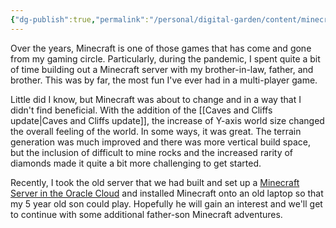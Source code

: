 ```yaml
---
{"dg-publish":true,"permalink":"/personal/digital-garden/content/minecraft/"}
---
```


Over the years, Minecraft is one of those games that has come and gone from my gaming circle. Particularly, during the pandemic, I spent quite a bit of time building out a Minecraft server with my brother-in-law, father, and brother. This was by far, the most fun I've ever had in a multi-player game. 

Little did I know, but Minecraft was about to change and in a way that I didn't find beneficial. With the addition of the [[Caves and Cliffs update\|Caves and Cliffs update]], the increase of Y-axis world size changed the overall feeling of the world. In some ways, it was great. The terrain generation was much improved and there was more vertical build space, but the inclusion of difficult to mine rocks and the increased rarity of diamonds made it quite a bit more challenging to get started. 

Recently, I took the old server that we had built and set up a [Minecraft Server in the Oracle Cloud](https://blogs.oracle.com/developers/post/how-to-set-up-and-run-a-really-powerful-free-minecraft-server-in-the-cloud) and installed Minecraft onto an old laptop so that my 5 year old son could play. Hopefully he will gain an interest and we'll get to continue with some additional father-son Minecraft adventures. 